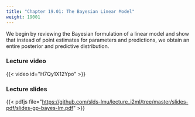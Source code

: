 ```yaml
---
title: "Chapter 19.01: The Bayesian Linear Model"
weight: 19001
---
```

We begin by reviewing the Bayesian formulation of a linear model and show that instead of point estimates for parameters and predictions, we obtain an entire posterior and predictive distribution.

<!--more-->

### Lecture video

{{< video id="H7Qy1X12Ypo" >}}

### Lecture slides

{{< pdfjs file="https://github.com/slds-lmu/lecture_i2ml/tree/master/slides-pdf/slides-gp-bayes-lm.pdf" >}}
